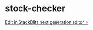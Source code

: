 # stock-checker

[Edit in StackBlitz next generation editor ⚡️](https://stackblitz.com/~/github.com/sanjmirch/stock-checker)